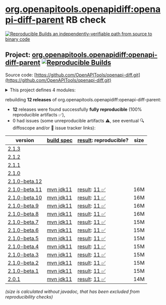 [org.openapitools.openapidiff:openapi-diff-parent](https://central.sonatype.com/artifact/org.openapitools.openapidiff/openapi-diff-parent/versions) RB check
=======

[![Reproducible Builds](https://reproducible-builds.org/images/logos/rb.svg) an independently-verifiable path from source to binary code](https://reproducible-builds.org/)

## Project: [org.openapitools.openapidiff:openapi-diff-parent](https://central.sonatype.com/artifact/org.openapitools.openapidiff/openapi-diff-parent/versions) [![Reproducible Builds](https://img.shields.io/endpoint?url=https://raw.githubusercontent.com/jvm-repo-rebuild/reproducible-central/master/content/org/openapitools/openapidiff/badge.json)](https://github.com/jvm-repo-rebuild/reproducible-central/blob/master/content/org/openapitools/openapidiff/README.md)

Source code: [https://github.com/OpenAPITools/openapi-diff.git](https://github.com/OpenAPITools/openapi-diff.git)

<details><summary>This project defines 4 modules:</summary>

* [org.openapitools.openapidiff:openapi-diff-cli](https://central.sonatype.com/artifact/org.openapitools.openapidiff/openapi-diff-cli/overview)
* [org.openapitools.openapidiff:openapi-diff-core](https://central.sonatype.com/artifact/org.openapitools.openapidiff/openapi-diff-core/overview)
* [org.openapitools.openapidiff:openapi-diff-maven](https://central.sonatype.com/artifact/org.openapitools.openapidiff/openapi-diff-maven/overview)
* [org.openapitools.openapidiff:openapi-diff-parent](https://central.sonatype.com/artifact/org.openapitools.openapidiff/openapi-diff-parent/overview)
</details>

rebuilding **12 releases** of org.openapitools.openapidiff:openapi-diff-parent:
- **12** releases were found successfully **fully reproducible** (100% reproducible artifacts :white_check_mark:),
- 0 had issues (some unreproducible artifacts :warning:, see eventual :mag: diffoscope and/or :memo: issue tracker links):

| version | [build spec](/BUILDSPEC.md) | [result](https://reproducible-builds.org/docs/jvm/): reproducible? | size |
| -- | --------- | ------ | -- |
| [2.1.3](https://central.sonatype.com/artifact/org.openapitools.openapidiff/openapi-diff-parent/2.1.3/pom) | | | |
| [2.1.2](https://central.sonatype.com/artifact/org.openapitools.openapidiff/openapi-diff-parent/2.1.2/pom) | | | |
| [2.1.1](https://central.sonatype.com/artifact/org.openapitools.openapidiff/openapi-diff-parent/2.1.1/pom) | | | |
| [2.1.0](https://central.sonatype.com/artifact/org.openapitools.openapidiff/openapi-diff-parent/2.1.0/pom) | | | |
| [2.1.0-beta.12](https://central.sonatype.com/artifact/org.openapitools.openapidiff/openapi-diff-parent/2.1.0-beta.12/pom) | | | |
| [2.1.0-beta.11](https://central.sonatype.com/artifact/org.openapitools.openapidiff/openapi-diff-parent/2.1.0-beta.11/pom) | [mvn jdk11](openapi-diff-2.1.0-beta.11.buildspec) | [result](openapi-diff-parent-2.1.0-beta.11.buildinfo): [11 :white_check_mark: ](openapi-diff-parent-2.1.0-beta.11.buildcompare) | 16M |
| [2.1.0-beta.10](https://central.sonatype.com/artifact/org.openapitools.openapidiff/openapi-diff-parent/2.1.0-beta.10/pom) | [mvn jdk11](openapi-diff-2.1.0-beta.10.buildspec) | [result](openapi-diff-parent-2.1.0-beta.10.buildinfo): [11 :white_check_mark: ](openapi-diff-parent-2.1.0-beta.10.buildcompare) | 16M |
| [2.1.0-beta.9](https://central.sonatype.com/artifact/org.openapitools.openapidiff/openapi-diff-parent/2.1.0-beta.9/pom) | [mvn jdk11](openapi-diff-2.1.0-beta.9.buildspec) | [result](openapi-diff-parent-2.1.0-beta.9.buildinfo): [11 :white_check_mark: ](openapi-diff-parent-2.1.0-beta.9.buildcompare) | 16M |
| [2.1.0-beta.8](https://central.sonatype.com/artifact/org.openapitools.openapidiff/openapi-diff-parent/2.1.0-beta.8/pom) | [mvn jdk11](openapi-diff-2.1.0-beta.8.buildspec) | [result](openapi-diff-parent-2.1.0-beta.8.buildinfo): [11 :white_check_mark: ](openapi-diff-parent-2.1.0-beta.8.buildcompare) | 16M |
| [2.1.0-beta.7](https://central.sonatype.com/artifact/org.openapitools.openapidiff/openapi-diff-parent/2.1.0-beta.7/pom) | [mvn jdk11](openapi-diff-2.1.0-beta.7.buildspec) | [result](openapi-diff-parent-2.1.0-beta.7.buildinfo): [11 :white_check_mark: ](openapi-diff-parent-2.1.0-beta.7.buildcompare) | 15M |
| [2.1.0-beta.6](https://central.sonatype.com/artifact/org.openapitools.openapidiff/openapi-diff-parent/2.1.0-beta.6/pom) | [mvn jdk11](openapi-diff-2.1.0-beta.6.buildspec) | [result](openapi-diff-parent-2.1.0-beta.6.buildinfo): [11 :white_check_mark: ](openapi-diff-parent-2.1.0-beta.6.buildcompare) | 15M |
| [2.1.0-beta.5](https://central.sonatype.com/artifact/org.openapitools.openapidiff/openapi-diff-parent/2.1.0-beta.5/pom) | [mvn jdk11](openapi-diff-2.1.0-beta.5.buildspec) | [result](openapi-diff-parent-2.1.0-beta.5.buildinfo): [11 :white_check_mark: ](openapi-diff-parent-2.1.0-beta.5.buildcompare) | 15M |
| [2.1.0-beta.4](https://central.sonatype.com/artifact/org.openapitools.openapidiff/openapi-diff-parent/2.1.0-beta.4/pom) | [mvn jdk11](openapi-diff-2.1.0-beta.4.buildspec) | [result](openapi-diff-parent-2.1.0-beta.4.buildinfo): [11 :white_check_mark: ](openapi-diff-parent-2.1.0-beta.4.buildcompare) | 15M |
| [2.1.0-beta.3](https://central.sonatype.com/artifact/org.openapitools.openapidiff/openapi-diff-parent/2.1.0-beta.3/pom) | [mvn jdk11](openapi-diff-2.1.0-beta.3.buildspec) | [result](openapi-diff-parent-2.1.0-beta.3.buildinfo): [11 :white_check_mark: ](openapi-diff-parent-2.1.0-beta.3.buildcompare) | 15M |
| [2.1.0-beta.2](https://central.sonatype.com/artifact/org.openapitools.openapidiff/openapi-diff-parent/2.1.0-beta.2/pom) | [mvn jdk11](openapi-diff-2.1.0-beta.2.buildspec) | [result](openapi-diff-parent-2.1.0-beta.2.buildinfo): [11 :white_check_mark: ](openapi-diff-parent-2.1.0-beta.2.buildcompare) | 15M |
| [2.1.0-beta.1](https://central.sonatype.com/artifact/org.openapitools.openapidiff/openapi-diff-parent/2.1.0-beta.1/pom) | [mvn jdk11](openapi-diff-2.1.0-beta.1.buildspec) | [result](openapi-diff-parent-2.1.0-beta.1.buildinfo): [11 :white_check_mark: ](openapi-diff-parent-2.1.0-beta.1.buildcompare) | 15M |
| [2.0.1](https://central.sonatype.com/artifact/org.openapitools.openapidiff/openapi-diff-parent/2.0.1/pom) | [mvn jdk11](openapi-diff-2.0.1.buildspec) | [result](openapi-diff-parent-2.0.1.buildinfo): [11 :white_check_mark: ](openapi-diff-parent-2.0.1.buildcompare) | 14M |

<i>(size is calculated without javadoc, that has been excluded from reproducibility checks)</i>
